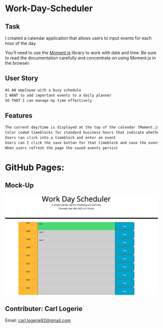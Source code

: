 # Work-Day-Scheduler

## Task

I created a calendar application that allows users to input events for each hour of the day.

You'll need to use the [Moment.js](https://momentjs.com/) library to work with date and time. Be sure to read the documentation carefully and concentrate on using Moment.js in the browser.

## User Story

```md
AS AN employee with a busy schedule
I WANT to add important events to a daily planner
SO THAT I can manage my time effectively
```

## Features

```md
The current day/time is displayed at the top of the calendar (Moment.js)
Color coded timeblocks for standard business hours that indicate whether it's in the past present or future
Users can click into a timeblock and enter an event
Users can I click the save button for that timeblock and save the event in local storage
When users refresh the page the saved events persist
```

# GitHub Pages:


## Mock-Up

![A user clicks on slots on the color-coded calendar and edits the events.](./assets/images/workdayscheduler.png)

## Contributer: Carl Logerie

Email: carl.logerie92@gmail.com
